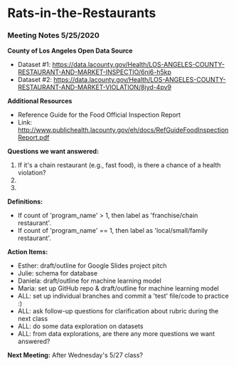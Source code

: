 # Rats-in-the-Restaurants

### Meeting Notes 5/25/2020

**County of Los Angeles Open Data Source**
* Dataset #1: https://data.lacounty.gov/Health/LOS-ANGELES-COUNTY-RESTAURANT-AND-MARKET-INSPECTIO/6ni6-h5kp
* Dataset #2: https://data.lacounty.gov/Health/LOS-ANGELES-COUNTY-RESTAURANT-AND-MARKET-VIOLATION/8jyd-4pv9

**Additional Resources**
* Reference Guide for the Food Official Inspection Report
* Link: http://www.publichealth.lacounty.gov/eh/docs/RefGuideFoodInspectionReport.pdf

**Questions we want answered:**
1. If it's a chain restaurant (e.g., fast food), is there a chance of a health violation?
2.
3. 

**Definitions:**
* If count of 'program_name' > 1, then label as 'franchise/chain restaurant'.
* If count of 'program_name' == 1, then label as 'local/small/family restaurant'.

**Action Items:**
* Esther: draft/outline for Google Slides project pitch
* Julie: schema for database
* Daniela: draft/outline for machine learning model
* Maria: set up GitHub repo & draft/outline for machine learning model
* ALL: set up individual branches and commit a 'test' file/code to practice :)
* ALL: ask follow-up questions for clarification about rubric during the next class
* ALL: do some data exploration on datasets
* ALL: from data explorations, are there any more questions we want answered?

**Next Meeting:** After Wednesday's 5/27 class?